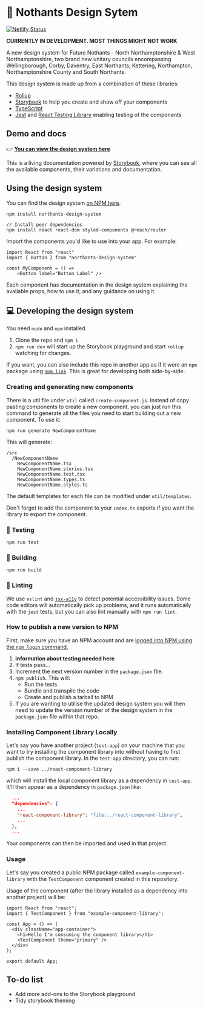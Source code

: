 # 🎨 Nothants Design Sytem

[![Netlify Status](https://api.netlify.com/api/v1/badges/19c44b04-97ec-4066-84f8-fd7106d00996/deploy-status)](https://app.netlify.com/sites/elated-pasteur-e85c66/deploys)

**CURRENTLY IN DEVELOPMENT. MOST THINGS MIGHT NOT WORK**

A new design system for Future Nothants - North Northamptonshire & West Northamptonshire, two brand new unitary councils encompassing Wellingborough, Corby, Daventry, East Northants, Kettering, Northampton, Northamptonshire County and South Northants.

This design system is made up from a combination of these libraries:

- [Rollup](https://github.com/rollup/rollup)
- [Storybook](https://storybook.js.org/) to help you create and show off your components
- [TypeScript](https://www.typescriptlang.org/)
- [Jest](https://jestjs.io/) and [React Testing Library](https://github.com/testing-library/react-testing-library) enabling testing of the components

## Demo and docs

👉 **[You can view the design system here](https://northants-design-system.netlify.app)**

This is a living documentation powered by [Storybook](https://storybook.js.org/), where you can see all the available components, their variations and documentation.

## Using the design system

You can find the design system [on NPM here](https://www.npmjs.com/package/northants-design-system).

```
npm install northants-design-system

// Install peer dependencies
npm install react react-dom styled-components @reach/router
```

Import the components you'd like to use into your app. For example:

```
import React from "react"
import { Button } from "northants-design-system"

const MyComponent = () =>
    <Button label="Button Label" />
```

Each component has documentation in the design system explaining the avaliable props, how to use it, and any guidance on using it.

## 💻 Developing the design system

You need `node` and `npm` installed.

1. Clone the repo and `npm i`
2. `npm run dev` will start up the Storybook playground and start `rollup` watching for changes.

If you want, you can also include this repo in another app as if it were an `npm` package using [`npm link`](https://docs.npmjs.com/cli/link). This is great for developing both side-by-side.


### Creating and generating new components

There is a util file under `util` called `create-component.js`. Instead of copy pasting components to create a new component, you can just run this command to generate all the files you need to start building out a new component. To use it:

```
npm run generate NewComponentName
```

This will generate:

```
/src
  /NewComponentName
    NewComponentName.tsx
    NewComponentName.stories.tsx
    NewComponentName.test.tsx
    NewComponentName.types.ts
    NewComponentName.styles.ts
```

The default templates for each file can be modified under `util/templates`.

Don't forget to add the component to your `index.ts` exports if you want the library to export the component.

### 🧪 Testing

```
npm run test
```

### 🧱 Building

```
npm run build
```

### 🧼 Linting

We use `eslint` and [`jsx-a11y`](https://www.npmjs.com/package/eslint-plugin-jsx-a11y) to detect potential accessibility issues. Some code editors will automatically pick up problems, and it runs automatically with the `jest` tests, but you can also lint manually with `npm run lint`.


### How to publish a new version to NPM
First, make sure you have an NPM account and are [logged into NPM using the `npm login` command.](https://docs.npmjs.com/creating-a-new-npm-user-account)

1. **information about testing needed here**
2. If tests pass...
2. Increment the next version number in the `package.json` file.
3. `npm publish`. This will:
    - Run the tests
    - Bundle and transpile the code
    - Create and publish a tarball to NPM
4. If you are wanting to utilise the updated design system you will then need to update the version number of the design system in the `package.json` file within that repo.

### Installing Component Library Locally

Let's say you have another project (`test-app`) on your machine that you want to try installing the component library into without having to first publish the component library. In the `test-app` directory, you can run:

```
npm i --save ../react-component-library
```

which will install the local component library as a dependency in `test-app`. It'll then appear as a dependency in `package.json` like:

```JSON
  ...
  "dependencies": {
    ...
    "react-component-library": "file:../react-component-library",
    ...
  },
  ...
```

Your components can then be imported and used in that project.

### Usage

Let's say you created a public NPM package called `example-component-library` with the `TestComponent` component created in this repository.

Usage of the component (after the library installed as a dependency into another project) will be:

```TSX
import React from "react";
import { TestComponent } from "example-component-library";

const App = () => (
  <div className="app-container">
    <h1>Hello I'm consuming the component library</h1>
    <TestComponent theme="primary" />
  </div>
);

export default App;
```

## To-do list

* Add more add-ons to the Storybook playground
* Tidy storybook theming
